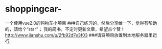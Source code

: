 # shoppingcar-
一个使用vue2.0的购物车小项目
###自己练习的，然后分享给一下，觉得有帮助的，请给个“star”；
我的简书，不定时更新文章，希望点个赞！
http://www.jianshu.com/u/2fb92d7e3f03
###请将项目放置到本地服务器里运行;
